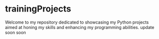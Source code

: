 # trainingProjects
Welcome to my repository dedicated to showcasing my Python projects aimed at honing my skills and enhancing my programming abilities.
update soon soon